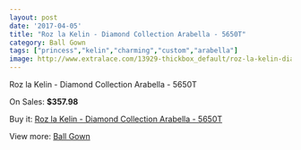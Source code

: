 ```yaml
---
layout: post
date: '2017-04-05'
title: "Roz la Kelin - Diamond Collection Arabella - 5650T"
category: Ball Gown
tags: ["princess","kelin","charming","custom","arabella"]
image: http://www.extralace.com/13929-thickbox_default/roz-la-kelin-diamond-collection-arabella-5650t.jpg
---
```

Roz la Kelin - Diamond Collection Arabella - 5650T

On Sales: **$357.98**
<a href="https://www.extralace.com/ball-gown/2406-roz-la-kelin-diamond-collection-arabella-5650t.html"><amp-img layout="responsive" width="600" height="600" src="//www.extralace.com/13929-thickbox_default/roz-la-kelin-diamond-collection-arabella-5650t.jpg" alt="Roz la Kelin - Diamond Collection Arabella - 5650T 0" /></a>
<a href="https://www.extralace.com/ball-gown/2406-roz-la-kelin-diamond-collection-arabella-5650t.html"><amp-img layout="responsive" width="600" height="600" src="//www.extralace.com/13932-thickbox_default/roz-la-kelin-diamond-collection-arabella-5650t.jpg" alt="Roz la Kelin - Diamond Collection Arabella - 5650T 1" /></a>
<a href="https://www.extralace.com/ball-gown/2406-roz-la-kelin-diamond-collection-arabella-5650t.html"><amp-img layout="responsive" width="600" height="600" src="//www.extralace.com/13931-thickbox_default/roz-la-kelin-diamond-collection-arabella-5650t.jpg" alt="Roz la Kelin - Diamond Collection Arabella - 5650T 2" /></a>
<a href="https://www.extralace.com/ball-gown/2406-roz-la-kelin-diamond-collection-arabella-5650t.html"><amp-img layout="responsive" width="600" height="600" src="//www.extralace.com/13930-thickbox_default/roz-la-kelin-diamond-collection-arabella-5650t.jpg" alt="Roz la Kelin - Diamond Collection Arabella - 5650T 3" /></a>

Buy it: [Roz la Kelin - Diamond Collection Arabella - 5650T](https://www.extralace.com/ball-gown/2406-roz-la-kelin-diamond-collection-arabella-5650t.html "Roz la Kelin - Diamond Collection Arabella - 5650T")

View more: [Ball Gown](https://www.extralace.com/3-ball-gown "Ball Gown")